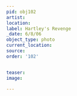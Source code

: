 ```yaml
---
pid: obj102
artist: 
location: 
label: Hartley's Revenge
_date: 6/8/06
object_type: photo
current_location: 
source: 
order: '102'


teaser: 
image: 
 
---
```

